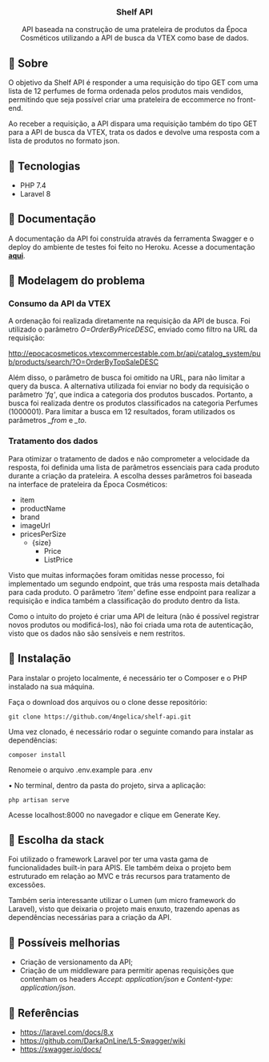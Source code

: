 <h3 align="center">Shelf API</h3>

<p align="center">
   API baseada na construção de uma prateleira de produtos da Época Cosméticos utilizando a API de busca da VTEX como base de dados.
</p>

## :pushpin: Sobre

O objetivo da Shelf API é responder a uma requisição do tipo GET com uma lista de 12 perfumes de forma ordenada pelos produtos mais vendidos, permitindo que seja possível criar uma prateleira de eccommerce no front-end.

Ao receber a requisição, a API dispara uma requisição também do tipo GET para a API de busca da VTEX, trata os dados e devolve uma resposta com a lista de produtos no formato json.

## :pushpin: Tecnologias
- PHP 7.4
- Laravel 8

## :pushpin: Documentação
A documentação da API foi construída através da ferramenta Swagger e o deploy do ambiente de testes foi feito no Heroku.
Acesse a documentação <b><a href="http://shelf-api-challenge.herokuapp.com/api/docs">aqui</a></b>.

## :pushpin: Modelagem do problema
### Consumo da API da VTEX

A ordenação foi realizada diretamente na requisição da API de busca. Foi utilizado o parâmetro <i> O=OrderByPriceDESC</i>, enviado como filtro na URL da requisição:

http://epocacosmeticos.vtexcommercestable.com.br/api/catalog_system/pub/products/search/?O=OrderByTopSaleDESC

Além disso, o parâmetro de busca foi omitido na URL, para não limitar a query da busca. A alternativa utilizada foi enviar no body da requisição o parâmetro <i>'fq'</i>, que indica a categoria dos produtos buscados. Portanto, a busca foi realizada dentre os produtos classificados na categoria Perfumes (1000001).
Para limitar a busca em 12 resultados, foram utilizados os parâmetros <i>_from</i> e <i>_to</i>.

### Tratamento dos dados
Para otimizar o tratamento de dados e não comprometer a velocidade da resposta, foi definida uma lista de parâmetros essenciais para cada produto durante a criação da prateleira. A escolha desses parâmetros foi baseada na interface de prateleira da Época Cosméticos:

- item
- productName
- brand
- imageUrl
- pricesPerSize
  - {size}
      - Price
      - ListPrice

Visto que muitas informações foram omitidas nesse processo, foi implementado um segundo endpoint, que trás uma resposta mais detalhada para cada produto. O parâmetro <i>'item'</i> define esse endpoint para realizar a requisição e indica também a classificação do produto dentro da lista.

Como o intuito do projeto é criar uma API de leitura (não é possível registrar novos produtos ou modificá-los), não foi criada uma rota de autenticação, visto que os dados não são sensíveis e nem restritos.

## :pushpin: Instalação
Para instalar o projeto localmente, é necessário ter o Composer e o PHP instalado na sua máquina.

Faça o download dos arquivos ou o clone desse repositório: <br>

`git clone https://github.com/4ngelica/shelf-api.git`

Uma vez clonado, é necessário rodar o seguinte comando para instalar as dependências:

`composer install` <br>

Renomeie o arquivo .env.example para .env

• No terminal, dentro da pasta do projeto, sirva a aplicação:

`php artisan serve` <br>

Acesse localhost:8000 no navegador e clique em Generate Key.

## :pushpin: Escolha da stack

Foi utilizado o framework Laravel por ter uma vasta gama de funcionalidades built-in para APIS. Ele também deixa o projeto bem estruturado em relação ao MVC e trás recursos para tratamento de excessões.

Também seria interessante utilizar o Lumen (um micro framework do Laravel), visto que deixaria o projeto mais enxuto, trazendo apenas as dependências necessárias para a criação da API.

## :pushpin: Possíveis melhorias
- Criação de versionamento da API;
- Criação de um middleware para permitir apenas requisições que contenham os headers <i>Accept: application/json</i> e <i>Content-type: application/json</i>.

## :pushpin: Referências
- https://laravel.com/docs/8.x
- https://github.com/DarkaOnLine/L5-Swagger/wiki
- https://swagger.io/docs/
